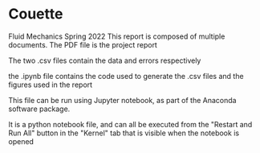 # Couette
Fluid Mechanics Spring 2022 
This report is composed of multiple documents. 
The PDF file is the project report

The two .csv files contain the data and errors respectively

the .ipynb file contains the code used to generate the .csv files and the figures used in the report

This file can be run using Jupyter notebook, as part of the Anaconda software package.

It is a python notebook file, and can all be executed from the "Restart and Run All" button in the "Kernel" tab that is visible when the notebook is opened
